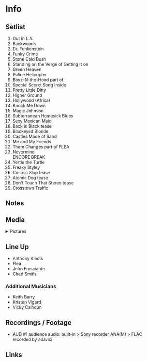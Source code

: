 # Info

## Setlist

1. Out in L.A.
2. Backwoods
3. Dr. Funkenstein
4. Funky Crime
5. Stone Cold Bush
6. Standing on the Verge of Getting It on
7. Green Heaven
8. Police Helicopter
9. Boyz-N-the-Hood part of
10. Special Secret Song Inside
11. Pretty Little Ditty
12. Higher Ground
13. Hollywood (Africa)
14. Knock Me Down
15. Magic Johnson
16. Subterranean Homesick Blues
17. Sexy Mexican Maid
18. Back in Black tease
19. Blackeyed Blonde
20. Castles Made of Sand
21. Me and My Friends
22. Them Changes part of FLEA
23. Nevermind
<br> ENCORE BREAK
24. Yertle the Turtle
25. Freaky Styley
26. Cosmic Slop tease
27. Atomic Dog tease
28. Don't Touch That Stereo tease
29. Crosstown Traffic

## Notes

## Media 

<details>
  <summary>Pictures</summary>
  <!--<img alt="Setlist" title="Setlist" src="_.jpg" height="200" />
  <img alt="Flyer" title="Flyer" src="_.jpg" height="200" />
  <img alt="Clipper" title="Clipper" src="_.jpg" height="200" />
  <img alt="Ticket" title="Ticket" src="_.jpg" height="200" />
  -->
</details>

## Line Up

* Anthony Kiedis
* Flea
* John Frusciante
* Chad Smith

### Additional Musicians

* Keith Barry  
* Kristen Vigard  
* Vicky Calhoun

## Recordings / Footage

* AUD #1 audience audio: built-in > Sony recorder ANA(M) > FLAC recorded by adavici

## Links